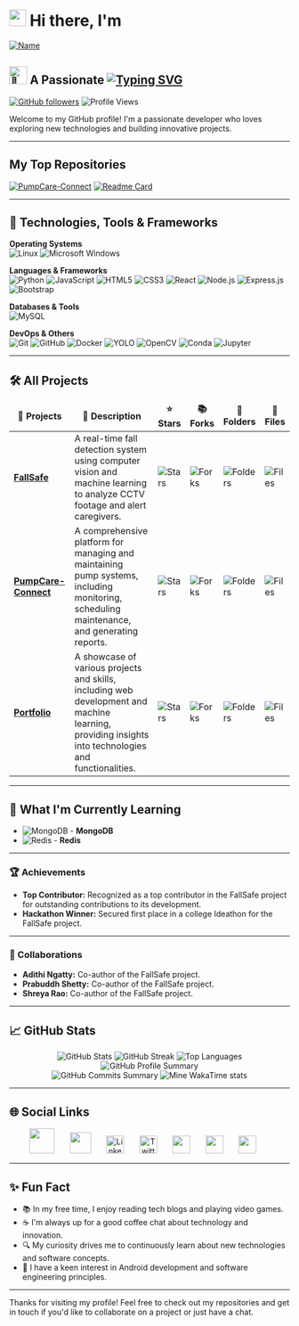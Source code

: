 
# <img src="https://raw.githubusercontent.com/iampavangandhi/iampavangandhi/master/gifs/Hi.gif" width="30px"> Hi there, I'm
[![Name](https://readme-typing-svg.demolab.com?font=Merriweather&weight=700&size=60&duration=2000&pause=1000&color=00F1F7&center=true&vCenter=true&random=true&width=735&height=80&lines=Syed+Arbaaz+Hussain)](https://git.io/typing-svg)
## <img src="https://fonts.gstatic.com/s/e/notoemoji/latest/1f31f/512.gif" alt="🌟" width="32" height="32"> A Passionate [![Typing SVG](https://readme-typing-svg.demolab.com?font=Merriweather&weight=700&duration=3000&pause=500&color=F76A02&vCenter=true&width=635&height=20&lines=+++Software+Engineer;+++Web+Developer;+++Python+Developer)](https://git.io/typing-svg)

[![GitHub followers](https://img.shields.io/github/followers/SyedArbaazHussain?label=Followers&style=social)](https://github.com/SyedArbaazHussain)
![Profile Views](https://komarev.com/ghpvc/?username=SyedArbaazHussain&color=blue&style=flat&label=Profile+Views&abbreviated=true)

Welcome to my GitHub profile! I'm a passionate developer who loves exploring new technologies and building innovative projects.

---

## My Top Repositories
[![PumpCare-Connect](https://github-readme-stats.vercel.app/api/pin/?username=SyedArbaazHussain&repo=PumpCare-Connect&theme=radical&border_radius=30)](https://github.com/SyedArbaazHussain/PumpCare-Connect)
[![Readme Card](https://github-readme-stats.vercel.app/api/pin/?username=FallSafe&repo=FallSafe&theme=radical&border_radius=30)](https://github.com/FallSafe/FallSafe)

---
## 🔧 Technologies, Tools & Frameworks

**Operating Systems**  
![Linux](https://img.icons8.com/color/40/000000/linux.png)
![Microsoft Windows](https://img.icons8.com/?size=40&id=YJfJ0JM5Imsj&format=png&color=000000)

**Languages & Frameworks**  
![Python](https://img.icons8.com/color/40/000000/python.png) ![JavaScript](https://img.icons8.com/color/40/000000/javascript.png) ![HTML5](https://img.icons8.com/color/40/000000/html-5.png) ![CSS3](https://img.icons8.com/color/40/000000/css3.png) ![React](https://img.icons8.com/plasticine/40/000000/react.png) ![Node.js](https://img.icons8.com/color/50/000000/nodejs.png) ![Express.js](https://img.icons8.com/?size=40&id=2ZOaTclOqD4q&format=png&color=000000) ![Bootstrap](https://img.icons8.com/color/40/000000/bootstrap.png)

**Databases & Tools**  
![MySQL](https://img.icons8.com/?size=50&id=UFXRpPFebwa2&format=png&color=000000) <!-- ![MongoDB](https://img.icons8.com/color/40/000000/mongodb.png) 
 ![Redis](https://img.icons8.com/color/40/000000/redis.png) -->

**DevOps & Others**  
![Git](https://img.icons8.com/color/40/000000/git.png) ![GitHub](https://img.icons8.com/fluent/40/000000/github.png) ![Docker](https://img.icons8.com/color/40/000000/docker.png) ![YOLO](https://avatars.githubusercontent.com/u/26833451?s=40&v=4) ![OpenCV](https://img.icons8.com/?size=40&id=bpip0gGiBLT1&format=png&color=000000) ![Conda](https://img.icons8.com/?size=40&id=F4uMFPZgS0gt&format=png&color=000000) ![Jupyter](https://img.icons8.com/?size=40&id=J0SgMWzAxqFj&format=png&color=000000)

---

## 🛠️ All Projects

<table>
  <thead align="center">
    <tr>
      <td><b>🎁 Projects</b></td>
      <td><b>📄 Description</b></td>
      <td><b>⭐ Stars</b></td>
      <td><b>📚 Forks</b></td>
      <td><b>📂 Folders</b></td>
      <td><b>📄 Files</b></td>
    </tr>
  </thead>
  <tbody>
    <tr>
      <td><a href="https://github.com/FallSafe/FallSafe"><b>FallSafe</b></a></td>
      <td>A real-time fall detection system using computer vision and machine learning to analyze CCTV footage and alert caregivers.</td>
      <td><img alt="Stars" src="https://img.shields.io/github/stars/FallSafe/FallSafe?style=flat-square&labelColor=343b41"/></td>
      <td><img alt="Forks" src="https://img.shields.io/github/forks/FallSafe/FallSafe?style=flat-square&labelColor=343b41"/></td>
      <td><img alt="Folders" src="https://img.shields.io/github/directory-file-count/FallSafe/FallSafe?type=dir&label=Folders"/></td>
      <td><img alt="Files" src="https://img.shields.io/github/directory-file-count/FallSafe/FallSafe?type=file&label=Files"/></td>
    </tr>
    <tr>
      <td><a href="https://github.com/SyedArbaazHussain/PumpCare-Connect"><b>PumpCare-Connect</b></a></td>
      <td>A comprehensive platform for managing and maintaining pump systems, including monitoring, scheduling maintenance, and generating reports.</td>
      <td><img alt="Stars" src="https://img.shields.io/github/stars/SyedArbaazHussain/PumpCare-Connect?style=flat-square&labelColor=343b41"/></td>
      <td><img alt="Forks" src="https://img.shields.io/github/forks/SyedArbaazHussain/PumpCare-Connect?style=flat-square&labelColor=343b41"/></td>
      <td><img alt="Folders" src="https://img.shields.io/github/directory-file-count/SyedArbaazHussain/PumpCare-Connect?type=dir&label=Folders"/></td>
      <td><img alt="Files" src="https://img.shields.io/github/directory-file-count/SyedArbaazHussain/PumpCare-Connect?type=file&label=Files"/></td>
    </tr>
    <tr>
      <td><a href="https://github.com/SyedArbaazHussain/Portfolio"><b>Portfolio</b></a></td>
      <td>A showcase of various projects and skills, including web development and machine learning, providing insights into technologies and functionalities.</td>
      <td><img alt="Stars" src="https://img.shields.io/github/stars/SyedArbaazHussain/Portfolio?style=flat-square&labelColor=343b41"/></td>
      <td><img alt="Forks" src="https://img.shields.io/github/forks/SyedArbaazHussain/Portfolio?style=flat-square&labelColor=343b41"/></td>
      <td><img alt="Folders" src="https://img.shields.io/github/directory-file-count/SyedArbaazHussain/Portfolio?type=dir&label=Folders"/></td>
      <td><img alt="Files" src="https://img.shields.io/github/directory-file-count/SyedArbaazHussain/Portfolio?type=file&label=Files"/></td>
    </tr>
  </tbody>
</table>

---

## 🌱 What I'm Currently Learning

- ![MongoDB](https://img.icons8.com/color/20/000000/mongodb.png) - **MongoDB**
- ![Redis](https://img.icons8.com/color/20/000000/redis.png) - **Redis**

---

### 🏆 Achievements

- **Top Contributor:** Recognized as a top contributor in the FallSafe project for outstanding contributions to its development.
- **Hackathon Winner:** Secured first place in a college Ideathon for the FallSafe project.
<!-- - **Published Blog Posts:** Authored several insightful blog posts on Medium about web development and machine learning. -->

---
<!--

### 📝 Recent Blog Posts

- [**Understanding YOLOv8 for Real-Time Object Detection**](https://medium.com/@syedarbaazhussain/understanding-yolov8-for-real-time-object-detection-abc123) - An in-depth guide to the YOLOv8 model and its applications in real-time object detection.
- [**Effective Strategies for Full-Stack Development**](https://medium.com/@syedarbaazhussain/effective-strategies-for-full-stack-development-xyz456) - Tips and strategies for successful full-stack development.
- [**The Evolution of React and Its Ecosystem**](https://medium.com/@syedarbaazhussain/the-evolution-of-react-and-its-ecosystem-pqr789) - A look into the evolution of React and the impact of its ecosystem on modern web development.

---

-->

### 🤝 Collaborations

- **Adithi Ngatty:** Co-author of the FallSafe project.
- **Prabuddh Shetty:** Co-author of the FallSafe project.
- **Shreya Rao:** Co-author of the FallSafe project.

---

## 📈 GitHub Stats

<p align="center">
  <img src="https://github-readme-stats.vercel.app/api?username=SyedArbaazHussain&show_icons=true&theme=transparent&hide_border=false&border_radius=30" alt="GitHub Stats"/>
 <img src="https://github-readme-streak-stats.herokuapp.com?user=SyedArbaazHussain&theme=transparent&border_radius=30&date_format=j%20M%5B%20Y%5D" alt="GitHub Streak"/>
  <img src="https://github-readme-stats.vercel.app/api/top-langs/?username=SyedArbaazHussain&theme=transparent&hide_border=false&border_radius=30" alt="Top Languages"/> <br>
  <img src="https://github-profile-summary-cards.vercel.app/api/cards/profile-details?username=SyedArbaazHussain&theme=transparent&border_radius=30" alt="GitHub Profile Summary"/> <br>
 <img src="http://github-profile-summary-cards.vercel.app/api/cards/productive-time?username=SyedArbaazHussain&theme=transparent&hide_border=false&border_radius=30" alt="GitHub Commits Summary"/>
  <img src="https://github-readme-stats.vercel.app/api/wakatime?username=arbxxz&theme=transparent&border_radius=30&hide_border=false)](https://github.com/anuraghazra/github-readme-stats" alt="Mine WakaTime stats"/>
</p>


---

## 🌐 Social Links

<p align="center">
 <a href="https://github.com/SyedArbaazHussain/Portfolio" alt="Portfolio" title="Portfolio"><img width="45px" src="https://upload.wikimedia.org/wikipedia/commons/b/b0/Website-icon.png"/></a>
  &#8287;&#8287;&#8287;&#8287;&#8287;
 <a href="mailto:arbaaz14122002@gmail.com" alt="Email" title="Email"><img width="38px" src="https://upload.wikimedia.org/wikipedia/commons/c/ce/Android_Email_8.1_Icon.png"/></a>
  &#8287;&#8287;&#8287;&#8287;&#8287;
  <a href="https://www.linkedin.com/in/syed-arbaaz-hussain-7267ab228"><img width="32px" alt="LinkedIn" title="LinkedIn" src="https://upload.wikimedia.org/wikipedia/commons/9/90/Wbseries_linkdin.png"/></a>
  &#8287;&#8287;&#8287;&#8287;&#8287;
  <a href="https://x.com/_arbxxz_"><img width="32px" alt="Twitter" title="Twitter" src="https://upload.wikimedia.org/wikipedia/commons/5/57/X_logo_2023_%28white%29.png"/></a>
  &#8287;&#8287;&#8287;&#8287;&#8287;
  <a href="https://discord.com/users/958402736670531585" alt="Discord" title="Discord Profile"><img width="32px" src="https://upload.wikimedia.org/wikipedia/commons/b/b8/Discord-vamp-icon.png"/></a>
  &#8287;&#8287;&#8287;&#8287;&#8287;
 <a href="https://www.instagram.com/_.arbxxz_" alt="Instagram" title="Discord Profile"><img width="32px" src="https://upload.wikimedia.org/wikipedia/commons/e/e7/Instagram_logo_2016.svg"/></a>
  &#8287;&#8287;&#8287;&#8287;&#8287;
  <a href="https://t.me/itsmenaughtyboy" alt="Telegram" title="Discord Profile"><img width="32px" src="https://upload.wikimedia.org/wikipedia/commons/8/83/Telegram_2019_Logo.svg"/></a>
  &#8287;&#8287;&#8287;&#8287;&#8287;
 
---

## ✨ Fun Fact

- 📚 In my free time, I enjoy reading tech blogs and playing video games.
- ☕ I'm always up for a good coffee chat about technology and innovation.
- 🔍 My curiosity drives me to continuously learn about new technologies and software concepts.
- 🤖 I have a keen interest in Android development and software engineering principles.

---

Thanks for visiting my profile! Feel free to check out my repositories and get in touch if you'd like to collaborate on a project or just have a chat.
